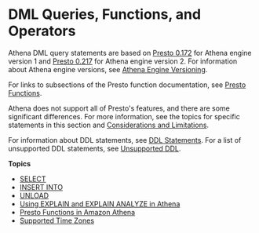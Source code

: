 # DML Queries, Functions, and Operators<a name="functions-operators-reference-section"></a>

Athena DML query statements are based on [Presto 0\.172](https://prestodb.io/docs/0.172/index.html) for Athena engine version 1 and [Presto 0\.217](https://prestodb.io/docs/0.217/index.html) for Athena engine version 2\. For information about Athena engine versions, see [Athena Engine Versioning](engine-versions.md)\.

For links to subsections of the Presto function documentation, see [Presto Functions](presto-functions.md)\. 

Athena does not support all of Presto's features, and there are some significant differences\. For more information, see the topics for specific statements in this section and [Considerations and Limitations](other-notable-limitations.md)\.

For information about DDL statements, see [DDL Statements](language-reference.md)\. For a list of unsupported DDL statements, see [Unsupported DDL](unsupported-ddl.md)\.

**Topics**
+ [SELECT](select.md)
+ [INSERT INTO](insert-into.md)
+ [UNLOAD](unload.md)
+ [Using EXPLAIN and EXPLAIN ANALYZE in Athena](athena-explain-statement.md)
+ [Presto Functions in Amazon Athena](presto-functions.md)
+ [Supported Time Zones](athena-supported-time-zones.md)